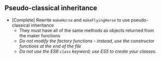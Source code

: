 ## Pseudo-classical inheritance

* [Complete] Rewrite `makeHorse` and `makeFlyingHorse` to use pseudo-classical inheritance
  * They must have all of the same methods as objects returned from the maker functions
  * _Do not modify the factory functions - instead, use the constructor functions at the end of the file_
  * _Do not use the ES6 `class` keyword; use ES5 to create your classes._
